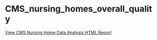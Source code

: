 # CMS_nursing_homes_overall_quality


[View CMS Nursing Home Data Analysis HTML Report]([https://github.com/amanda-nathan/CMS_nursing_homes_overall_quality/blob/main/CMS_NursingHomeProvider_D2025-01-06.html](https://rpubs.com/hattawaya/CMS_NursingHomeProvider_D2025-01-06))

